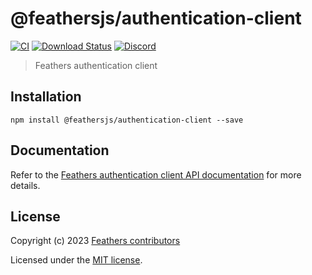 # @feathersjs/authentication-client

[![CI](https://github.com/feathersjs/feathers/workflows/CI/badge.svg)](https://github.com/feathersjs/feathers/actions?query=workflow%3ACI)
[![Download Status](https://img.shields.io/npm/dm/@feathersjs/authentication-client.svg?style=flat-square)](https://www.npmjs.com/package/@feathersjs/authentication-client)
[![Discord](https://badgen.net/badge/icon/discord?icon=discord&label)](https://discord.gg/qa8kez8QBx)

> Feathers authentication client

## Installation

```
npm install @feathersjs/authentication-client --save
```

## Documentation

Refer to the [Feathers authentication client API documentation](https://feathersjs.com/api/authentication/client.html) for more details.

## License

Copyright (c) 2023 [Feathers contributors](https://github.com/feathersjs/feathers/graphs/contributors)

Licensed under the [MIT license](LICENSE).
